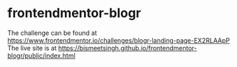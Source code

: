 # frontendmentor-blogr
The challenge can be found at https://www.frontendmentor.io/challenges/blogr-landing-page-EX2RLAApP
The live site is at https://bismeetsingh.github.io/frontendmentor-blogr/public/index.html

